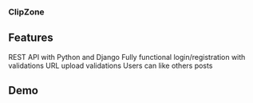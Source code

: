 ### ClipZone

## Features
REST API with Python and Django
Fully functional login/registration with validations
URL upload validations
Users can like others posts

## Demo
